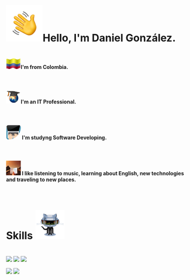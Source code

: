 #
#
# <img src="Hi.gif" alt="Hi" width="100"/>Hello, I'm Daniel González.

#

<h4><img src="Col.gif" alt="Col" width="40"/>I'm from Colombia.</h4>
<br>
<h4><img src="grad.gif" alt="Col" width="40"/>I'm an IT Professional. </h4>
<br>

<h4><img src="developer.gif" alt="Col" width="40"/> I'm studyng Software Developing. </h4>
<br>

<h4><img src="trip.gif" alt="Col" width="40"/>  I like listening to music, learning about English, new technologies and traveling to new places. </h4>
<br>



# Skills <img src="gt.gif" alt="see" width="80"/> 

<!-- 
<h4><img src="Progress.JPG" alt="progress" width="1000" height="85"/> -->

#



![](https://progress-bar.dev/45/?title=Python) 
![](https://progress-bar.dev/35/?title=Html) 
![](https://progress-bar.dev/32/?title=VBA)

![](https://progress-bar.dev/30/?title=SQL) ![](https://progress-bar.dev/30/?title=Java) 